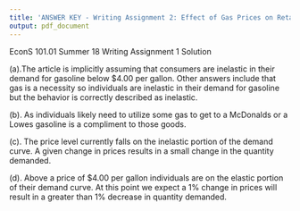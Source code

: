 ```yaml
---
title: 'ANSWER KEY - Writing Assignment 2: Effect of Gas Prices on Retail'
output: pdf_document
---
```



EconS 101.01 Summer 18
Writing Assignment 1 Solution

(a).The article is implicitly assuming that consumers are inelastic in their demand for gasoline below $4.00 per gallon. Other answers include that gas is a necessity so individuals are inelastic in their demand for gasoline but the behavior is correctly described as inelastic. 

(b). As individuals likely need to utilize some gas to get to a McDonalds or a Lowes gasoline is a compliment to those goods.

(c). The price level currently falls on the inelastic portion of the demand curve. A given change in prices results in a small change in the quantity demanded. 

(d). Above a price of $4.00 per gallon individuals are on the elastic portion of their demand curve. At this point we expect a 1% change in prices will result in a greater than 1% decrease in quantity demanded.